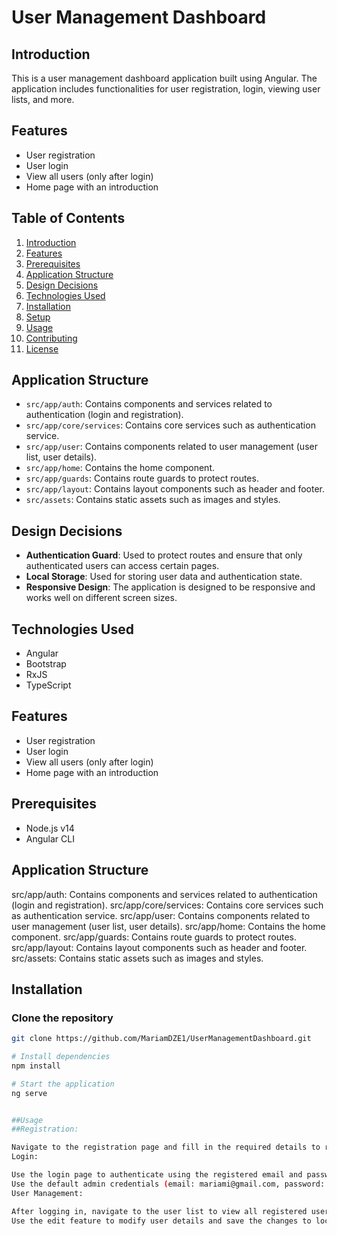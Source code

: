# User Management Dashboard

## Introduction
This is a user management dashboard application built using Angular. The application includes functionalities for user registration, login, viewing user lists, and more.

## Features
- User registration
- User login
- View all users (only after login)
- Home page with an introduction

## Table of Contents
1. [Introduction](#introduction)
2. [Features](#features)
3. [Prerequisites](#prerequisites)
4. [Application Structure](#application-structure)
5. [Design Decisions](#design-decisions)
6. [Technologies Used](#technologies-used)
7. [Installation](#installation)
8. [Setup](#setup)
9. [Usage](#usage)
10. [Contributing](#contributing)
11. [License](#license)

## Application Structure
- `src/app/auth`: Contains components and services related to authentication (login and registration).
- `src/app/core/services`: Contains core services such as authentication service.
- `src/app/user`: Contains components related to user management (user list, user details).
- `src/app/home`: Contains the home component.
- `src/app/guards`: Contains route guards to protect routes.
- `src/app/layout`: Contains layout components such as header and footer.
- `src/assets`: Contains static assets such as images and styles.

## Design Decisions
- **Authentication Guard**: Used to protect routes and ensure that only authenticated users can access certain pages.
- **Local Storage**: Used for storing user data and authentication state.
- **Responsive Design**: The application is designed to be responsive and works well on different screen sizes.

## Technologies Used
- Angular
- Bootstrap
- RxJS
- TypeScript

## Features
- User registration
- User login
- View all users (only after login)
- Home page with an introduction

## Prerequisites
- Node.js v14
- Angular CLI

## Application Structure
src/app/auth: Contains components and services related to authentication (login and registration).
src/app/core/services: Contains core services such as authentication service.
src/app/user: Contains components related to user management (user list, user details).
src/app/home: Contains the home component.
src/app/guards: Contains route guards to protect routes.
src/app/layout: Contains layout components such as header and footer.
src/assets: Contains static assets such as images and styles.


## Installation

### Clone the repository
```bash
git clone https://github.com/MariamDZE1/UserManagementDashboard.git

# Install dependencies
npm install

# Start the application
ng serve


##Usage
##Registration:

Navigate to the registration page and fill in the required details to register a new user.
Login:

Use the login page to authenticate using the registered email and password.
Use the default admin credentials (email: mariami@gmail.com, password: 1234567) for the first login.
User Management:

After logging in, navigate to the user list to view all registered users.
Use the edit feature to modify user details and save the changes to local storage.